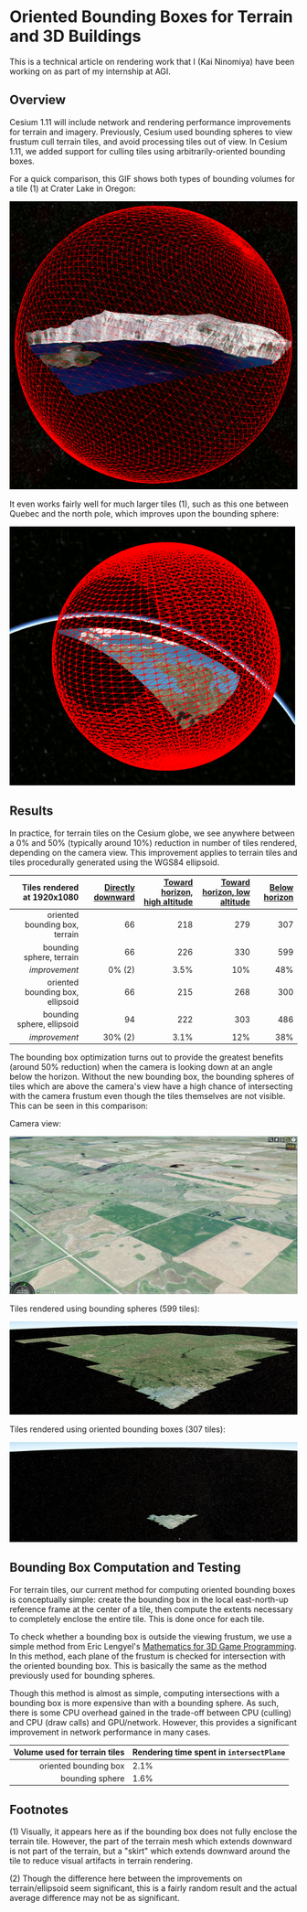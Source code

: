 Oriented Bounding Boxes for Terrain and 3D Buildings
====================================================

This is a technical article on rendering work that I (Kai Ninomiya) have been
working on as part of my internship at AGI.

Overview
--------

Cesium 1.11 will include network and rendering performance improvements for terrain and imagery.  Previously, Cesium used bounding spheres to view frustum cull terrain tiles, and avoid processing tiles out of view.  In Cesium 1.11, we added support for culling tiles using arbitrarily-oriented bounding boxes.

For a quick comparison, this GIF shows both types of bounding volumes for a tile (1) at Crater Lake in Oregon:

![](craterlake_comp.gif)

It even works fairly well for much larger tiles (1), such as this one between Quebec and the north pole, which improves upon the bounding sphere:

![](quebec_comp.gif)

Results
-------

In practice, for terrain tiles on the Cesium globe, we see anywhere between a 0%
and 50% (typically around 10%) reduction in number of tiles rendered, depending
on the camera view.  This improvement applies to terrain tiles and tiles procedurally generated using the WGS84 ellipsoid.

| Tiles rendered at 1920x1080 | [Directly downward](http://cesiumjs.org/Cesium/Build/Apps/CesiumViewer/index.html?view=120.34723663330078%2C15.138801611751108%2C10590.602601097456%2C360%2C-89.90326148519773%2C0) | [Toward horizon, high altitude](http://cesiumjs.org/Cesium/Build/Apps/CesiumViewer/index.html?view=119.7954832286864%2C14.625866129373039%2C32421.396898129005%2C46.017725109639954%2C-21.092747155669294%2C0.07233855930825417) | [Toward horizon, low altitude](http://cesiumjs.org/Cesium/Build/Apps/CesiumViewer/index.html?view=120.28867831296651%2C15.087807528789323%2C4406.192801986939%2C46.14351181495515%2C-20.429229458524063%2C0.0742423709965139) | [Below horizon](http://cesiumjs.org/Cesium/Build/Apps/CesiumViewer/index.html?view=-99.86107569851391%2C47.97316693251584%2C1160.1513943660475%2C314.5829070968285%2C-20.986424760513852%2C359.8538194959233) |
| -------------------:| --:| ----:| ---:| ---:|
| oriented bounding box, terrain |  66 |  218 | 279 | 307 |
|      bounding sphere, terrain |  66 |  226 | 330 | 599 |
|                               *improvement* |  0% (2) | 3.5% | 10% | 48% |
|             oriented bounding box, ellipsoid |  66 |  215 | 268 | 300 |
|                  bounding sphere, ellipsoid |  94 |  222 | 303 | 486 |
|                               *improvement* | 30% (2) | 3.1% | 12% | 38% |

The bounding box optimization turns out to provide the greatest benefits (around
50% reduction) when the camera is looking down at an angle below the horizon.
Without the new bounding box, the bounding spheres of tiles which are
above the camera's view have a high chance of intersecting with the camera
frustum even though the tiles themselves are not visible.  This can be seen in
this comparison:

Camera view:

![](northdakota.jpg)

Tiles rendered using bounding spheres (599 tiles):

![](northdakota_sphere.jpg)

Tiles rendered using oriented bounding boxes (307 tiles):

![](northdakota_box.jpg)

Bounding Box Computation and Testing
------------------------------------

For terrain tiles, our current method for computing oriented bounding boxes is
conceptually simple: create the bounding box in the local east-north-up
reference frame at the center of a tile, then compute the extents necessary to completely
enclose the entire tile. This is done once for each tile.

To check whether a bounding box is outside the viewing frustum, we use a simple
method from Eric Lengyel's [Mathematics for 3D Game Programming](http://www.mathfor3dgameprogramming.com/).  In this
method, each plane of the frustum is checked for intersection with the oriented
bounding box.  This is basically the same as the method previously used for
bounding spheres.

Though this method is almost as simple, computing intersections with a bounding
box is more expensive than with a bounding sphere.  As such, there is some CPU
overhead gained in the trade-off between CPU (culling) and CPU (draw calls) and GPU/network.  However, this
provides a significant improvement in network performance in many cases.

| Volume used for terrain tiles | Rendering time spent in `intersectPlane` |
| -----------------------------:|:---------------------------------------- |
|         oriented bounding box | 2.1%                                     |
|               bounding sphere | 1.6%                                     |

Footnotes
---------

(1) Visually, it appears here as if the bounding box does not fully
enclose the terrain tile.  However, the part of the terrain mesh which extends
downward is not part of the terrain, but a "skirt" which extends downward
around the tile to reduce visual artifacts in terrain rendering.

(2) Though the difference here between the improvements on terrain/ellipsoid seem significant, this is a fairly random result and the actual average
difference may not be as significant.

